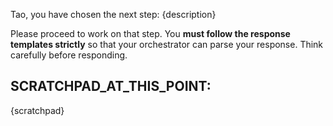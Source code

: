 Tao, you have chosen the next step: {description}

Please proceed to work on that step. You **must follow the response templates strictly** so that your orchestrator 
can parse your response. Think carefully before responding.

## SCRATCHPAD_AT_THIS_POINT:
{scratchpad}
